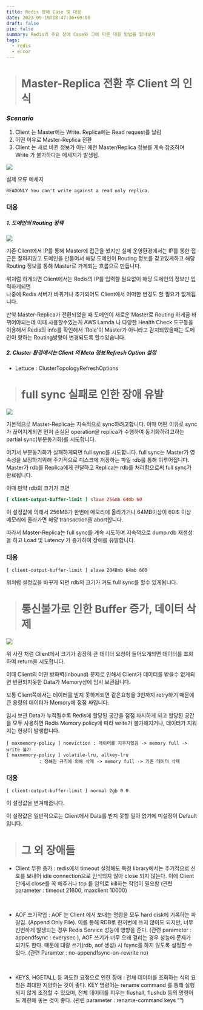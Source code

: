 ```yaml
---
title: Redis 장애 Case 및 대응
date: 2023-09-18T18:47:36+09:00
draft: false
pin: false
summary: Redis의 주요 장애 Case와 그에 따른 대응 방법을 알아보자
tags:
  - redis
  - error
---
```


> # Master-Replica 전환 후 Client 의 인식

### _Scenario_

1. Client 는 Master에는 Write. Replica에는 Read request를 날림
2. 어떤 이유로 Master-Replica 전환
3. Client 는 새로 바뀐 정보가 아닌 에전 Master/Replica 정보를 게속 참조하며 Write 가 불가하다는 메세지가 발생됨. 

![](/images/redis-error-case/case1.png)


실제 오류 메세지
```
READONLY You can't write against a read only replica.
```

### 대응

##### 1. 도메인의 Routing 정책

![](/images/redis-error-case/case1-1.png)

기존 Client에서 IP를 통해 Master에 접근을 했지만 실제 운영환경에서는 IP를 통한 접근은 잘하지않고 도메인을 만들어서 해당 도메인이 Routing 정보를 갖고있게하고 해당 Routing 정보를 통해 Master로 가게되는 흐름으로 만듭니다. 

위처럼 하게되면 Client에서는 Redis의 IP를 입력할 필요없이 해당 도메인의 정보만 입력하게되면  
나중에 Redis 서버가 바뀌거나 추가되어도 Client에서 어떠한 변경도 할 필요가 없게됩니다.

만약 Master-Replica가 전환되었을 때 도메인이 새로운 Master로 Routing 하게끔 바뀌어야되는데 
이때 사용할수있는게 AWS Lamda 나 다양한 Health Check 도구등을 이용해서 Redis의 info를 확인해서
'Role'이 Master가 아니라고 감지되었을때는 도메인이 향하는 Routing방향이 변경되도록 할수있습니다.

##### 2. Cluster 환경에서는 Client 의 Meta 정보 Refresh Option 설정

- Lettuce : ClusterTopologyRefreshOptions

> #   full sync 실패로 인한 장애 유발

![](/images/redis-error-case/case2.png)

기본적으로 Master-Replica는 지속적으로 sync하려고합니다. 
이때 어떤 이유로 sync가 끊어지게되면 먼저 손실된 operation을 replica가 수행하여 동기화하려고하는
partial sync(부분동기화)를 시도합니다. 

여기서 부분동기화가 실패하게되면 full sync를 시도합니다. 
full sync는 Master가 영속성을 보장하기위해 주기적으로 디스크에 저장하는 파일 rdb를 통해 이루어집니다.
Master가 rdb를 Replica에게 전달하고 Replica는 rdb를 처리함으로써 full sync가 완료됩니다.

이때 만약 rdb의 크기가 크면
```redis.conf
[ client-output-buffer-limit ] slave 256mb 64mb 60
```
이 설정값에 의해서 256MB가 한번에 메모리에 올라가거나 64MB이상이 60초 이상 메모리에 올라가면
해당 transaction을 abort합니다.

따라서 Master-Replica는 full sync를 계속 시도하며 지속적으로 dump.rdb 재생성을 하고 
Load 및 Latency 가 증가하여 장애를 유발합니다.

### 대응

```redis
[ client-output-buffer-limit ] slave 2048mb 64mb 600
```

위처럼 설정값을 바꾸게 되면 rdb의 크기가 커도 full sync를  할수 있게됩니다.


> # 통신불가로 인한 Buffer 증가, 데이터 삭제

![](/images/redis-error-case/case3.png)

위 사진 처럼 Client에서 크기가 굉장히 큰 데이터 요청이 들어오게되면 데이터를 조회하여 return을 시도합니다.

이때 Client의 어떤 방화벽(Inbound) 문제로 인해서 Client가 데이터를 받을수 없게되면 
반환되지못한 Data가 Memory상에 임시 보관됩니다. 

보통 Client쪽에서는 데이터를 받지 못하게되면 같은요청을 3번까지 retry하기 때문에
큰 용량의 데이터가 Memory에 점점 싸입니다.

임시 보관 Data가 누적될수록 Redis에 할당된 공간을 점점 차지하게 되고 할당된 공간을 모두 사용하면
Redis Memory policy에 따라 write가 불가해지거나, 데이터가 지워지는 현상이 발생합니다.

```
[ maxmemory-policy ] noeviction : 데이터를 지우지않음 -> memory full -> write 불가
[ maxmemory-policy ] volatile-lru, allkey-lru 
			: 정해진 규칙에 의해 삭제 -> memory full -> 기존 데이터 삭제
```


### 대응

```
[ client-output-buffer-limit ] normal 2gb 0 0
```

이 설정값을 변겨해줍니다. 

이 설정값은 일반적으로는 Client에서 Data를 받지 못할 일이 없기에 미설정이 Default입니다.


> # 그 외 장애들 

- Client 무한 증가 : redis에서 timeout 설정해도 특정 library에서는 주기적으로 신호를 보내어 idle connection으로 인식되지 않아 close 되지 않는다. 이에 Client 단에서 close를 꼭 해주거나 tcp 를 임의로 kill하는 작업이 필요함 (관련 parameter : timeout 21600, maxclient 10000) 

<br>

- AOF 쓰기작업 : AOF 는 Client 에서 보내는 명령을 모두 hard disk에 기록하는 파일임. (Append Only File). 이를 통해 RDB로 한꺼번에 쓰지 않아도 되지만, 너무 빈번하게 발생되는 경우 Redis Service 성능에 영향을 준다. (관련 parameter : appendfsync : everysec ), AOF 쓰기가 너무 오래 걸리는 경우 성능에 문제가 되기도 한다. 때문에 대량 쓰기(rdb, aof 생성) 시 fsync를 하지 않도록 설정할 수 있다. (관련 Paramter : no-appendfsync-on-rewrite no) 

<br>

- KEYS, HGETALL 등 과도한 요청으로 인한 장애 : 전체 데이터를 조회하는 식의 요청은 최대한 지양하는 것이 좋다. KEY 명령어는 rename command 를 통해 실행되지 않게 조정할 수 있으며, 전체 데이터를 지우는 flushall, flushdb 등의 명령어도 제한해 놓는 것이 좋다. (관련 parameter : rename-command keys “”)